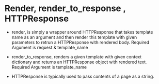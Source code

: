 # Render, render_to_response , HTTPResponse
- render, is simply a wrapper around HTTPResponse that takes template name as an argument and then render this template with given parameters to retrun a HTTPResponse with rendered body. Required Argument is request & template_name

- render_to_response, renders a given template with given context dictionary and returns an HTTPResponse object with rendered text. Required Argument is template_name

- HTTPResponse is typically used to pass contents of a page as a string.


